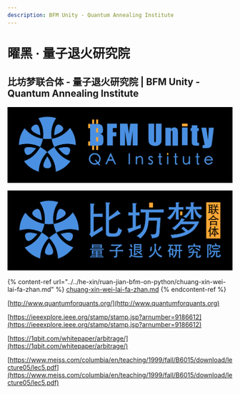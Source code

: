 ```yaml
---
description: BFM Unity - Quantum Annealing Institute
---
```


# 曜黑 · 量子退火研究院

## 比坊梦联合体 - 量子退火研究院 | BFM Unity - Quantum Annealing Institute

![](<../../.gitbook/assets/bfm-unity-logo-square (2) (1).png>)

![](<../../.gitbook/assets/bfm-unity-logo-square-cn (1).png>)

{% content-ref url="../../he-xin/ruan-jian-bfm-on-python/chuang-xin-wei-lai-fa-zhan.md" %}
[chuang-xin-wei-lai-fa-zhan.md](../../he-xin/ruan-jian-bfm-on-python/chuang-xin-wei-lai-fa-zhan.md)
{% endcontent-ref %}

[http://www.quantumforquants.org/](http://www.quantumforquants.org)

[https://ieeexplore.ieee.org/stamp/stamp.jsp?arnumber=9186612](https://ieeexplore.ieee.org/stamp/stamp.jsp?arnumber=9186612)

[https://1qbit.com/whitepaper/arbitrage/](https://1qbit.com/whitepaper/arbitrage/)

[https://www.meiss.com/columbia/en/teaching/1999/fall/B6015/download/lecture05/lec5.pdf](https://www.meiss.com/columbia/en/teaching/1999/fall/B6015/download/lecture05/lec5.pdf)
